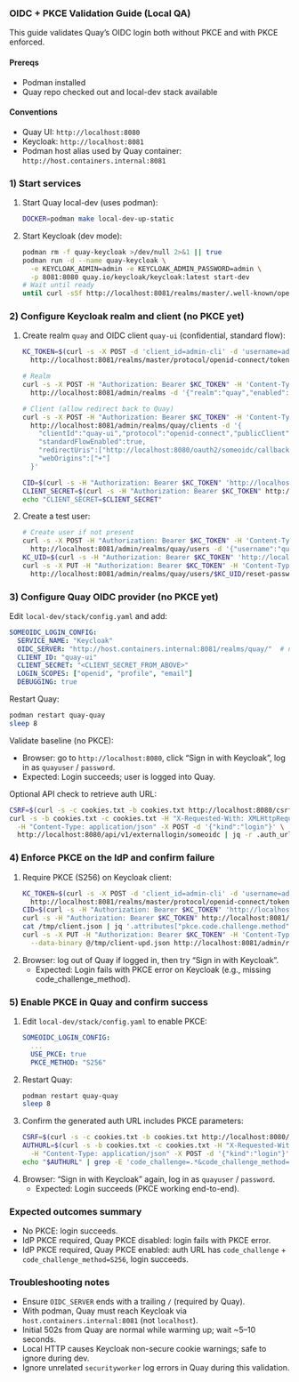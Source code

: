 ### OIDC + PKCE Validation Guide (Local QA)

This guide validates Quay’s OIDC login both without PKCE and with PKCE enforced.

#### Prereqs
- Podman installed
- Quay repo checked out and local-dev stack available

#### Conventions
- Quay UI: `http://localhost:8080`
- Keycloak: `http://localhost:8081`
- Podman host alias used by Quay container: `http://host.containers.internal:8081`

### 1) Start services
1. Start Quay local-dev (uses podman):
   ```bash
   DOCKER=podman make local-dev-up-static
   ```
2. Start Keycloak (dev mode):
   ```bash
   podman rm -f quay-keycloak >/dev/null 2>&1 || true
   podman run -d --name quay-keycloak \
     -e KEYCLOAK_ADMIN=admin -e KEYCLOAK_ADMIN_PASSWORD=admin \
     -p 8081:8080 quay.io/keycloak/keycloak:latest start-dev
   # Wait until ready
   until curl -sSf http://localhost:8081/realms/master/.well-known/openid-configuration >/dev/null; do sleep 2; done
   ```

### 2) Configure Keycloak realm and client (no PKCE yet)
1. Create realm `quay` and OIDC client `quay-ui` (confidential, standard flow):
   ```bash
   KC_TOKEN=$(curl -s -X POST -d 'client_id=admin-cli' -d 'username=admin' -d 'password=admin' -d 'grant_type=password' \
     http://localhost:8081/realms/master/protocol/openid-connect/token | jq -r .access_token)

   # Realm
   curl -s -X POST -H "Authorization: Bearer $KC_TOKEN" -H 'Content-Type: application/json' \
     http://localhost:8081/admin/realms -d '{"realm":"quay","enabled":true}'

   # Client (allow redirect back to Quay)
   curl -s -X POST -H "Authorization: Bearer $KC_TOKEN" -H 'Content-Type: application/json' \
     http://localhost:8081/admin/realms/quay/clients -d '{
       "clientId":"quay-ui","protocol":"openid-connect","publicClient":false,
       "standardFlowEnabled":true,
       "redirectUris":["http://localhost:8080/oauth2/someoidc/callback*"],
       "webOrigins":["+"]
     }'

   CID=$(curl -s -H "Authorization: Bearer $KC_TOKEN" 'http://localhost:8081/admin/realms/quay/clients?clientId=quay-ui' | jq -r '.[0].id')
   CLIENT_SECRET=$(curl -s -H "Authorization: Bearer $KC_TOKEN" http://localhost:8081/admin/realms/quay/clients/$CID/client-secret | jq -r .value)
   echo "CLIENT_SECRET=$CLIENT_SECRET"
   ```
2. Create a test user:
   ```bash
   # Create user if not present
   curl -s -X POST -H "Authorization: Bearer $KC_TOKEN" -H 'Content-Type: application/json' \
     http://localhost:8081/admin/realms/quay/users -d '{"username":"quayuser","enabled":true,"email":"quayuser@example.com","emailVerified":true}'
   KC_UID=$(curl -s -H "Authorization: Bearer $KC_TOKEN" 'http://localhost:8081/admin/realms/quay/users?username=quayuser' | jq -r '.[0].id')
   curl -s -X PUT -H "Authorization: Bearer $KC_TOKEN" -H 'Content-Type: application/json' \
     http://localhost:8081/admin/realms/quay/users/$KC_UID/reset-password -d '{"type":"password","value":"password","temporary":false}'
   ```

### 3) Configure Quay OIDC provider (no PKCE yet)
Edit `local-dev/stack/config.yaml` and add:
```yaml
SOMEOIDC_LOGIN_CONFIG:
  SERVICE_NAME: "Keycloak"
  OIDC_SERVER: "http://host.containers.internal:8081/realms/quay/"  # note trailing slash
  CLIENT_ID: "quay-ui"
  CLIENT_SECRET: "<CLIENT_SECRET_FROM_ABOVE>"
  LOGIN_SCOPES: ["openid", "profile", "email"]
  DEBUGGING: true
```
Restart Quay:
```bash
podman restart quay-quay
sleep 8
```

Validate baseline (no PKCE):
- Browser: go to `http://localhost:8080`, click “Sign in with Keycloak”, log in as `quayuser` / `password`.
- Expected: Login succeeds; user is logged into Quay.

Optional API check to retrieve auth URL:
```bash
CSRF=$(curl -s -c cookies.txt -b cookies.txt http://localhost:8080/csrf_token | jq -r .csrf_token)
curl -s -b cookies.txt -c cookies.txt -H "X-Requested-With: XMLHttpRequest" -H "X-CSRF-Token: $CSRF" \
  -H "Content-Type: application/json" -X POST -d '{"kind":"login"}' \
  http://localhost:8080/api/v1/externallogin/someoidc | jq -r .auth_url
```

### 4) Enforce PKCE on the IdP and confirm failure
1. Require PKCE (S256) on Keycloak client:
   ```bash
   KC_TOKEN=$(curl -s -X POST -d 'client_id=admin-cli' -d 'username=admin' -d 'password=admin' -d 'grant_type=password' \
     http://localhost:8081/realms/master/protocol/openid-connect/token | jq -r .access_token)
   CID=$(curl -s -H "Authorization: Bearer $KC_TOKEN" 'http://localhost:8081/admin/realms/quay/clients?clientId=quay-ui' | jq -r '.[0].id')
   curl -s -H "Authorization: Bearer $KC_TOKEN" http://localhost:8081/admin/realms/quay/clients/$CID > /tmp/client.json
   cat /tmp/client.json | jq '.attributes["pkce.code.challenge.method"]="S256" | .attributes["oauth.pkce.required"]="true"' > /tmp/client-upd.json
   curl -s -X PUT -H "Authorization: Bearer $KC_TOKEN" -H 'Content-Type: application/json' \
     --data-binary @/tmp/client-upd.json http://localhost:8081/admin/realms/quay/clients/$CID
   ```
2. Browser: log out of Quay if logged in, then try “Sign in with Keycloak”.
   - Expected: Login fails with PKCE error on Keycloak (e.g., missing code_challenge_method).

### 5) Enable PKCE in Quay and confirm success
1. Edit `local-dev/stack/config.yaml` to enable PKCE:
   ```yaml
   SOMEOIDC_LOGIN_CONFIG:
     ...
     USE_PKCE: true
     PKCE_METHOD: "S256"
   ```
2. Restart Quay:
   ```bash
   podman restart quay-quay
   sleep 8
   ```
3. Confirm the generated auth URL includes PKCE parameters:
   ```bash
   CSRF=$(curl -s -c cookies.txt -b cookies.txt http://localhost:8080/csrf_token | jq -r .csrf_token)
   AUTHURL=$(curl -s -b cookies.txt -c cookies.txt -H "X-Requested-With: XMLHttpRequest" -H "X-CSRF-Token: $CSRF" \
     -H "Content-Type: application/json" -X POST -d '{"kind":"login"}' http://localhost:8080/api/v1/externallogin/someoidc | jq -r .auth_url)
   echo "$AUTHURL" | grep -E 'code_challenge=.*&code_challenge_method=S256'
   ```
4. Browser: “Sign in with Keycloak” again, log in as `quayuser` / `password`.
   - Expected: Login succeeds (PKCE working end-to-end).

### Expected outcomes summary
- No PKCE: login succeeds.
- IdP PKCE required, Quay PKCE disabled: login fails with PKCE error.
- IdP PKCE required, Quay PKCE enabled: auth URL has `code_challenge` + `code_challenge_method=S256`, login succeeds.

### Troubleshooting notes
- Ensure `OIDC_SERVER` ends with a trailing `/` (required by Quay).
- With podman, Quay must reach Keycloak via `host.containers.internal:8081` (not `localhost`).
- Initial 502s from Quay are normal while warming up; wait ~5–10 seconds.
- Local HTTP causes Keycloak non-secure cookie warnings; safe to ignore during dev.
- Ignore unrelated `securityworker` log errors in Quay during this validation.


